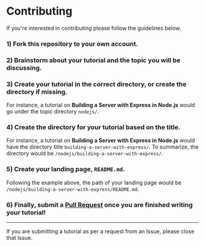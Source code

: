 Contributing
=====

If you're interested in contributing please follow the guidelines below.


### 1) Fork this repository to your own account.

### 2) Brainstorm about your tutorial and the topic you will be discussing.

### 3) Create your tutorial in the correct directory, or create the directory if missing.

For instance, a tutorial on **Building a Server with Express in Node.js** 
would go under the topic directory `nodejs/`.

### 4) Create the directory for your tutorial based on the title.

For instance, a tutorial on **Building a Server with Express in Node.js** 
would have the directory title `building-a-server-with-express/`.
To summarize, the directory would be `/nodejs/building-a-server-with-express/`.

### 5) Create your landing page, `README.md`.

Following the example above, the path of your landing page would be `/nodejs/building-a-server-with-express/README.md`.

### 6) Finally, submit a [Pull Request](https://help.github.com/articles/using-pull-requests) once you are finished writing your tutorial!

------

If you are submitting a tutorial as per a request from an Issue, please close that Issue.
